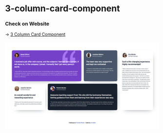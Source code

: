 # 3-column-card-component


### Check on Website
<p> 
  →
  <a href="https://determined-ride-cccc96.netlify.app/"> 3 Column Card Component
  <br />
  <br />
  <img src="https://github.com/cornelber/3-column-card-component/blob/main/img/3-column-card.png" alt"3 Column Card"/>
  </a>
</p>
